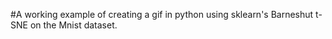 #A working example of creating a gif in python using sklearn's Barneshut t-SNE on the Mnist dataset.
